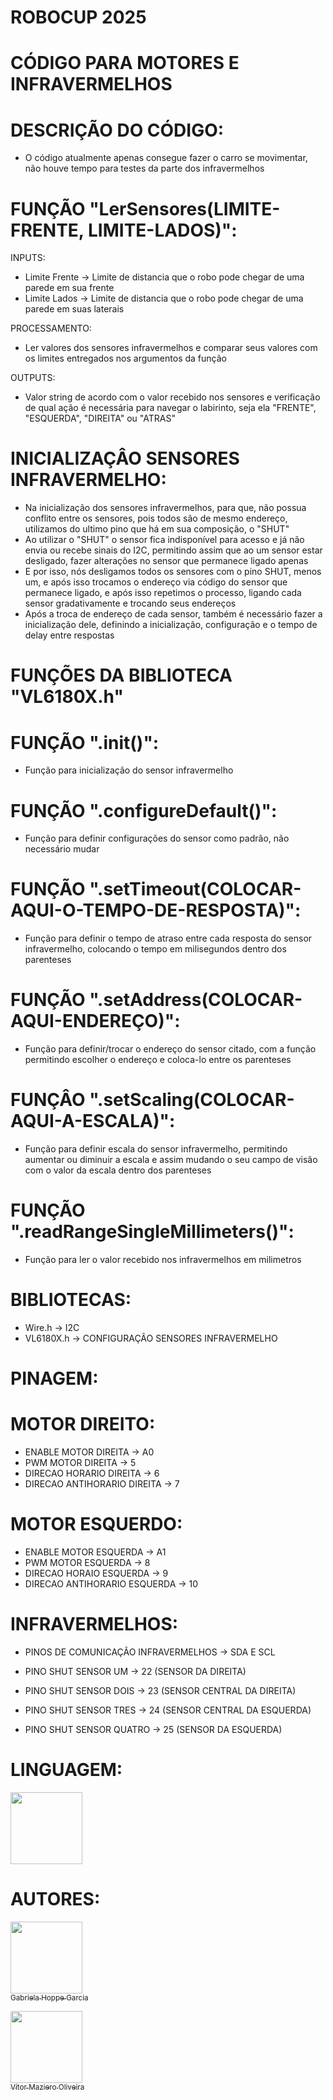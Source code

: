 # ROBOCUP 2025
# CÓDIGO PARA MOTORES E INFRAVERMELHOS

# DESCRIÇÃO DO CÓDIGO:

- O código atualmente apenas consegue fazer o carro se movimentar, não houve tempo para testes da parte dos infravermelhos

# FUNÇÃO "LerSensores(LIMITE-FRENTE, LIMITE-LADOS)":

INPUTS:
- Limite Frente -> Limite de distancia que o robo pode chegar de uma parede em sua frente
- Limite Lados -> Limite de distancia que o robo pode chegar de uma parede em suas laterais

PROCESSAMENTO:
- Ler valores dos sensores infravermelhos e comparar seus valores com os limites entregados nos argumentos da função

OUTPUTS:
- Valor string de acordo com o valor recebido nos sensores e verificação de qual ação é necessária para navegar o labirinto, seja ela "FRENTE", "ESQUERDA", "DIREITA" ou "ATRAS"

# INICIALIZAÇÂO SENSORES INFRAVERMELHO:

- Na inicialização dos sensores infravermelhos, para que, não possua conflito entre os sensores, pois todos são de mesmo endereço, utilizamos do ultimo pino que há em sua composição, o "SHUT"
- Ao utilizar o "SHUT" o sensor fica indisponível para acesso e já não envia ou recebe sinais do I2C, permitindo assim que ao um sensor estar desligado, fazer alterações no sensor que permanece ligado apenas
- E por isso, nós desligamos todos os sensores com o pino SHUT, menos um, e após isso trocamos o endereço via código do sensor que permanece ligado, e após isso repetimos o processo, ligando cada sensor gradativamente e trocando seus endereços
- Após a troca de endereço de cada sensor, também é necessário fazer a inicialização dele, definindo a inicialização, configuração e o tempo de delay entre respostas

# FUNÇÕES DA BIBLIOTECA "VL6180X.h"

# FUNÇÃO ".init()":

- Função para inicialização do sensor infravermelho

# FUNÇÃO ".configureDefault()":

- Função para definir configurações do sensor como padrão, não necessário mudar

# FUNÇÃO ".setTimeout(COLOCAR-AQUI-O-TEMPO-DE-RESPOSTA)":

- Função para definir o tempo de atraso entre cada resposta do sensor infravermelho, colocando o tempo em milisegundos dentro dos parenteses

# FUNÇÃO ".setAddress(COLOCAR-AQUI-ENDEREÇO)":

- Função para definir/trocar o endereço do sensor citado, com a função permitindo escolher o endereço e coloca-lo entre os parenteses

# FUNÇÂO ".setScaling(COLOCAR-AQUI-A-ESCALA)":

- Função para definir escala do sensor infravermelho, permitindo aumentar ou diminuir a escala e assim mudando o seu campo de visão com o valor da escala dentro dos parenteses

# FUNÇÃO ".readRangeSingleMillimeters()":

- Função para ler o valor recebido nos infravermelhos em milimetros

# BIBLIOTECAS:

- Wire.h -> I2C
- VL6180X.h -> CONFIGURAÇÃO SENSORES INFRAVERMELHO
  
# PINAGEM:

# MOTOR DIREITO:

- ENABLE MOTOR DIREITA -> A0
- PWM MOTOR DIREITA -> 5
- DIRECAO HORARIO DIREITA -> 6
- DIRECAO ANTIHORARIO DIREITA -> 7
  
# MOTOR ESQUERDO:
  
- ENABLE MOTOR ESQUERDA -> A1
- PWM MOTOR ESQUERDA -> 8
- DIRECAO HORAIO ESQUERDA -> 9
- DIRECAO ANTIHORARIO ESQUERDA -> 10

# INFRAVERMELHOS:
  
- PINOS DE COMUNICAÇÃO INFRAVERMELHOS -> SDA E SCL

- PINO SHUT SENSOR UM -> 22 (SENSOR DA DIREITA)
- PINO SHUT SENSOR DOIS -> 23 (SENSOR CENTRAL DA DIREITA)
- PINO SHUT SENSOR TRES -> 24 (SENSOR CENTRAL DA ESQUERDA)
- PINO SHUT SENSOR QUATRO -> 25 (SENSOR DA ESQUERDA)

# LINGUAGEM:
<img src="https://cdn.jsdelivr.net/gh/devicons/devicon@latest/icons/arduino/arduino-original.svg" width="115" height="115"/>

# AUTORES:

[<img loading="lazy" src="https://avatars.githubusercontent.com/u/165217446?v=4" width=115><br><sub>Gabriela Hoppe Garcia</sub>](https://github.com/GabrielaGarcia03)

[<img loading="lazy" src="https://avatars.githubusercontent.com/u/110566021?v=4" width=115><br><sub>Vítor Maziero Oliveira</sub>](https://github.com/vitor-m-o)

  
